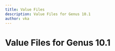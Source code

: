 ```yaml
---
title: Value Files
description: Value Files for Genus 10.1
author: vka
---
```


# Value Files for Genus 10.1
